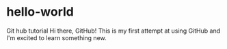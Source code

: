 # hello-world
Git hub tutorial
Hi there, GitHub! This is my first attempt at using GitHub and I'm excited to learn something new. 
